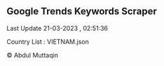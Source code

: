 

## Google Trends Keywords Scraper 
 
Last Update 21-03-2023 , 02:51:36

Country List :
VIETNAM.json



© Abdul Muttaqin 
